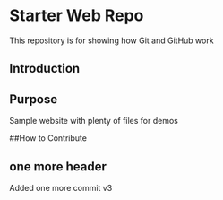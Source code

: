 # Starter Web Repo

This repository is for showing how Git and GitHub work

## Introduction

## Purpose

Sample website with plenty of files for demos

##How to Contribute

## one more header
Added one more commit v3
